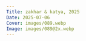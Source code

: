 ```yaml
---
Title: zakhar & katya, 2025
Date: 2025-07-06
Cover: images/089.webp
Image: images/089@2x.webp
---
```

